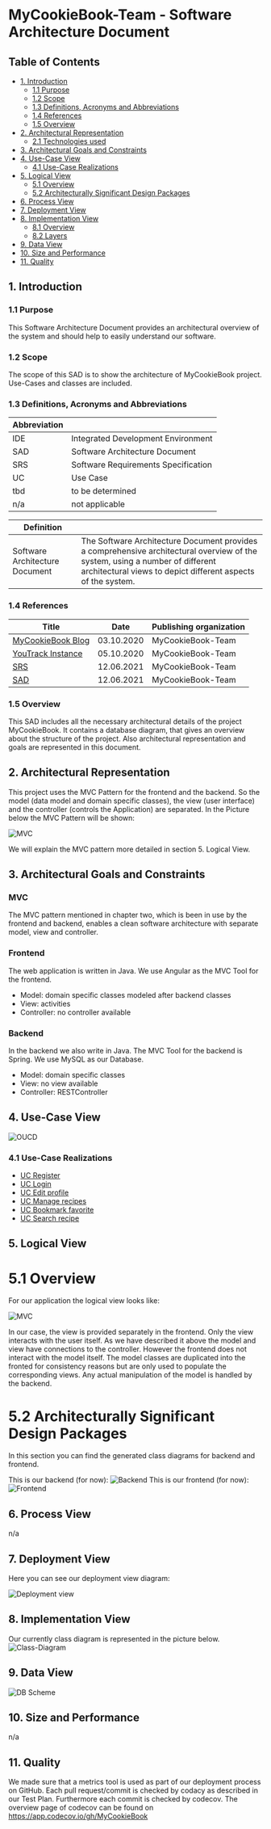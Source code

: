 # MyCookieBook-Team  - Software Architecture Document

## Table of Contents
- [1. Introduction](#1-introduction)
    - [1.1 Purpose](#11-purpose)
    - [1.2 Scope](#12-scope)
    - [1.3 Definitions, Acronyms and Abbreviations](#13-definitions-acronyms-and-abbreviations)
    - [1.4 References](#14-references)
    - [1.5 Overview](#15-overview)
- [2. Architectural Representation](#2-architectural-representation)
    - [2.1 Technologies used](#21-technologies-used)
- [3. Architectural Goals and Constraints](#3-architectural-goals-and-constraints)
- [4. Use-Case View](#4-use-case-view)
    - [4.1 Use-Case Realizations](#41-use-case-realizations)
- [5. Logical View](#5-logical-view)
    - [5.1 Overview](#51-overview)
	- [5.2 Architecturally Significant Design Packages](#52-architecturally-significant-design-packages)
- [6. Process View](#6-process-view)
- [7. Deployment View](#7-deployment-view)
- [8. Implementation View](#8-implementation-view)
    - [8.1 Overview](#81-overview)
    - [8.2 Layers](#82-layers)
- [9. Data View](#9-data-view)
- [10. Size and Performance](#10-size-and-performance)
- [11. Quality](#11-quality)

## 1. Introduction
### 1.1 Purpose
This Software Architecture Document provides an architectural overview of the system and should help to easily understand our software.
### 1.2 Scope
The scope of this SAD is to show the architecture of MyCookieBook project. Use-Cases and classes are included.
### 1.3 Definitions, Acronyms and Abbreviations
Abbreviation | |
--- | --- 
IDE | Integrated Development Environment
SAD | Software Architecture Document
SRS | Software Requirements Specification
UC | Use Case
tbd | to be determined
n/a | not applicable  


Definition | |  
--- | ---  
Software Architecture Document | The Software Architecture Document provides a comprehensive architectural overview of the system, using a number of different architectural views to depict different aspects of the system.
### 1.4 References
Title | Date | Publishing organization |  
--- | :---:  | ---
[MyCookieBook Blog](https://mycookiebook.wordpress.com/) | 03.10.2020 | MyCookieBook-Team  
[YouTrack Instance ](https://dhbw-karlsruhe.myjetbrains.com/youtrack/dashboard?id=daa9d0a7-920f-4823-8c67-75f6c7c3bf62) | 05.10.2020 | MyCookieBook-Team  
[SRS](../SRS/SRS.md) | 12.06.2021 | MyCookieBook-Team  
[SAD](../SAD/SAD.md) | 12.06.2021 | MyCookieBook-Team  
### 1.5 Overview
This SAD includes all the necessary architectural details of the project MyCookieBook. It contains a database diagram, that gives an overview about the structure of the project. Also architectural representation and goals are represented in this document.

## 2. Architectural Representation
This project uses the MVC Pattern for the frontend and the backend. So the model (data model and domain specific classes), the view (user interface) and the controller (controls the Application) are separated.
In the Picture below the MVC Pattern will be shown:

![MVC](https://github.com/MyCookieBook/MyCookieBook-Documentation/blob/master/Diagrams/MVC%20.svg)

We will explain the MVC pattern more detailed in section 5. Logical View.

## 3. Architectural Goals and Constraints
### MVC
The MVC pattern mentioned in chapter two, which is been in use by the frontend and backend, enables a clean software architecture with separate model, view and controller.

### Frontend
The web application is written in Java. We use Angular as the MVC Tool for the frontend.

- Model: domain specific classes modeled after backend classes
- View: activities
- Controller: no controller available

### Backend
In the backend we also write in Java. The MVC Tool for the backend is Spring. 
We use MySQL as our Database.

- Model: domain specific classes
- View: no view available
- Controller: RESTController

## 4. Use-Case View
![OUCD](https://github.com/MyCookieBook/MyCookieBook-Documentation/blob/master/UC/images/OUCD_Mar_30.JPG)
### 4.1 Use-Case Realizations
- [UC Register](../UC/register.md)
- [UC Login](../UC/login.md)
- [UC Edit profile](../UC/editProfile.md)
- [UC Manage recipes](../UC/manageRecipes.md)
- [UC Bookmark favorite](../UC/bookmarkFavorite.md)
- [UC Search recipe](../UC/searchRecipe.md)

## 5. Logical View
# 5.1 Overview
For our application the logical view looks like:

![MVC](https://github.com/MyCookieBook/MyCookieBook-Documentation/blob/master/Diagrams/MVC%20.svg)

In our case, the view is provided separately in the frontend. Only the view interacts with the user itself. 
As we have described it above the model and view have connections to the controller.
However the frontend does not interact with the model itself. The model classes are duplicated into the fronted for consistency reasons but are only used to populate the corresponding views.
Any actual manipulation of the model is handled by the backend.

# 5.2 Architecturally Significant Design Packages
In this section you can find the generated class diagrams for backend and frontend.

This is our backend (for now):
![Backend](https://github.com/MyCookieBook/MyCookieBook-Documentation/blob/master/Diagrams/Backend_MVC_classdiagram.png)
This is our frontend (for now):
![Frontend](https://github.com/MyCookieBook/MyCookieBook-Documentation/blob/master/Diagrams/Frontend_Classdiagram.png)
## 6. Process View
n/a

## 7. Deployment View  
Here you can see our deployment view diagram:

![Deployment view](https://github.com/MyCookieBook/MyCookieBook-Documentation/blob/master/Diagrams/DeploymentView.JPG)
## 8. Implementation View
Our currently class diagram is represented in the picture below. 
![Class-Diagram](https://github.com/MyCookieBook/MyCookieBook-Documentation/blob/master/Diagrams/Package%20restservice%20nachher.png)
## 9. Data View
![DB Scheme](https://github.com/MyCookieBook/MyCookieBook-Documentation/blob/master/Diagrams/DB_Scheme.PNG)

## 10. Size and Performance
n/a
## 11. Quality
We made sure that a metrics tool is used as part of our deployment process on GitHub. Each pull request/commit is checked by codacy as described in our Test Plan. Furthermore each commit is checked by codecov. The overview page of codecov can be found on https://app.codecov.io/gh/MyCookieBook
